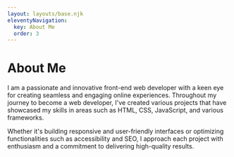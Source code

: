 ```yaml
---
layout: layouts/base.njk
eleventyNavigation:
  key: About Me
  order: 3
---
```


# About Me

I am a passionate and innovative front-end web developer with a keen eye for creating seamless and engaging online experiences. Throughout my journey to become a web developer, I've created various projects that have showcased my skills in areas such as HTML, CSS, JavaScript, and various frameworks.

Whether it's building responsive and user-friendly interfaces or optimizing functionalities such as accessibility and SEO, I approach each project with enthusiasm and a commitment to delivering high-quality results.
